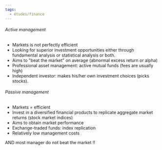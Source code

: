 ```yaml
---
tags:
  - études/finance
---
```


###### Active management
- Markets is not perfectly efficient
- Looking for superior investment opportunities either through fundamental analysis or statistical analysis or both.
- Aims to "beat the market" on average (abnormal excess return or alpha) 
- Professional asset management: active mutual funds (fees are usually high)
- Independent investor: makes his/her own investment choices (picks stocks).

###### Passive management
-  Markets = efficient
- Invest in a diversified financial products to replicate aggregate market returns (stock market indices) 
- Aims to obtain market performance
- Exchange-traded funds: index replication
- Relatively low management costs


AND most manager do not beat the market !! 